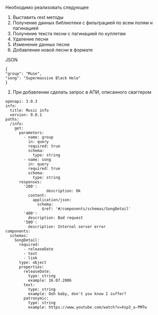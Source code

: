 Необходимо реализовать следующее

1. Выставить rest методы
2. Получение данных библиотеки с фильтрацией по всем полям и пагинацией
3.   Получение текста песни с пагинацией по куплетам
4.   Удаление песни
5.   Изменение данных песни
6.   Добавление новой песни в формате

JSON
```
{
"group": "Muse",
"song": "Supermassive Black Hole"
}
```

2. При добавлении сделать запрос в АПИ, описанного сваггером

```
openapi: 3.0.3
info:
  title: Music info
  version: 0.0.1
paths:
  /info:
    get:
      parameters:
        - name: group
          in: query
          required: true
          schema:
            type: string
        - name: song
          in: query
          required: true
          schema:
            type: string
      responses:
        '200':
                  description: Ok
          content:
            application/json:
              schema:
                $ref: '#/components/schemas/SongDetail'
        '400':
          description: Bad request
        '500':
          description: Internal server error
components:
  schemas:
    SongDetail:
      required:
        - releaseDate
        - text
        - link
      type: object
      properties:
        releaseDate:
          type: string
          example: 16.07.2006
        text:
          type: string
          example: Ooh baby, don't you know I suffer?
        patronymic:
          type: string
          example: https://www.youtube.com/watch?v=Xsp3_a-PMTw

```